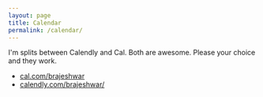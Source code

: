 ```yaml
---
layout: page
title: Calendar
permalink: /calendar/
---
```


I'm splits between Calendly and Cal. Both are awesome. Please your choice and they work.

- [cal.com/brajeshwar](https://cal.com/brajeshwar)
- [calendly.com/brajeshwar/](https://calendly.com/brajeshwar/)